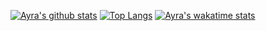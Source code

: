 [![Ayra's github stats](https://github-readme-stats.vercel.app/api?username=AyraHikari&count_private=true&show_icons=true)](https://github.com/AyraHikari)
[![Top Langs](https://github-readme-stats.vercel.app/api/top-langs/?username=AyraHikari&langs_count=8&layout=compact)](https://github.com/AyraHikari)
[![Ayra's wakatime stats](https://github-readme-stats.vercel.app/api/wakatime?username=AyraHikari)](https://github.com/AyraHikari)
